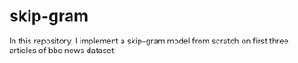 # skip-gram

In this repository, I implement a skip-gram model from scratch on first three articles of bbc news dataset!
